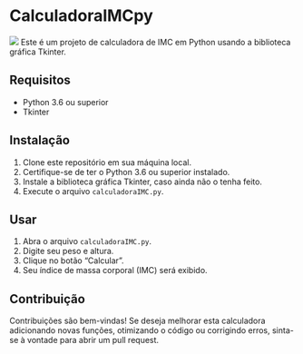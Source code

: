 # CalculadoraIMCpy
<img src="https://github.com/hluna23/CalculadoraIMCpy/assets/114502390/0d4c23f9-1600-40ac-a9fa-7b3b9d7a742b"/>
Este é um projeto de calculadora de IMC em Python usando a biblioteca gráfica Tkinter.

## Requisitos
- Python 3.6 ou superior
- Tkinter

## Instalação

1. Clone este repositório em sua máquina local.
2. Certifique-se de ter o Python 3.6 ou superior instalado.
3. Instale a biblioteca gráfica Tkinter, caso ainda não o tenha feito.
4. Execute o arquivo `calculadoraIMC.py`.

## Usar

1. Abra o arquivo `calculadoraIMC.py`.
2. Digite seu   peso e altura.
3. Clique no botão “Calcular”.
4. Seu índice de massa corporal (IMC) será exibido.

## Contribuição

Contribuições são bem-vindas! Se deseja melhorar esta calculadora adicionando novas funções, otimizando o código ou corrigindo erros, sinta-se à vontade para abrir um pull request.


